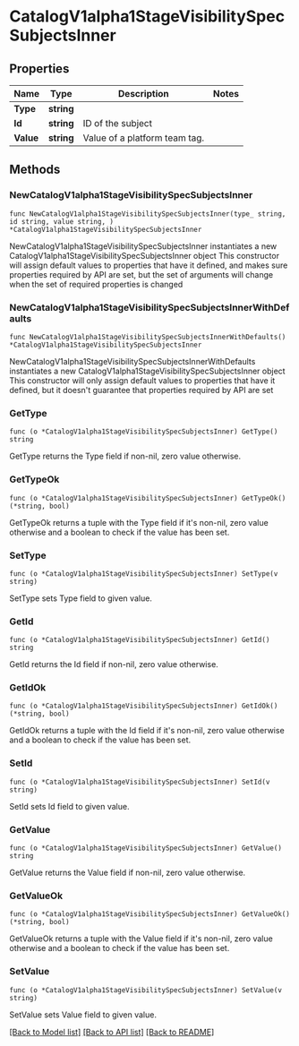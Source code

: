 # CatalogV1alpha1StageVisibilitySpecSubjectsInner

## Properties

Name | Type | Description | Notes
------------ | ------------- | ------------- | -------------
**Type** | **string** |  | 
**Id** | **string** | ID of the subject | 
**Value** | **string** | Value of a platform team tag. | 

## Methods

### NewCatalogV1alpha1StageVisibilitySpecSubjectsInner

`func NewCatalogV1alpha1StageVisibilitySpecSubjectsInner(type_ string, id string, value string, ) *CatalogV1alpha1StageVisibilitySpecSubjectsInner`

NewCatalogV1alpha1StageVisibilitySpecSubjectsInner instantiates a new CatalogV1alpha1StageVisibilitySpecSubjectsInner object
This constructor will assign default values to properties that have it defined,
and makes sure properties required by API are set, but the set of arguments
will change when the set of required properties is changed

### NewCatalogV1alpha1StageVisibilitySpecSubjectsInnerWithDefaults

`func NewCatalogV1alpha1StageVisibilitySpecSubjectsInnerWithDefaults() *CatalogV1alpha1StageVisibilitySpecSubjectsInner`

NewCatalogV1alpha1StageVisibilitySpecSubjectsInnerWithDefaults instantiates a new CatalogV1alpha1StageVisibilitySpecSubjectsInner object
This constructor will only assign default values to properties that have it defined,
but it doesn't guarantee that properties required by API are set

### GetType

`func (o *CatalogV1alpha1StageVisibilitySpecSubjectsInner) GetType() string`

GetType returns the Type field if non-nil, zero value otherwise.

### GetTypeOk

`func (o *CatalogV1alpha1StageVisibilitySpecSubjectsInner) GetTypeOk() (*string, bool)`

GetTypeOk returns a tuple with the Type field if it's non-nil, zero value otherwise
and a boolean to check if the value has been set.

### SetType

`func (o *CatalogV1alpha1StageVisibilitySpecSubjectsInner) SetType(v string)`

SetType sets Type field to given value.


### GetId

`func (o *CatalogV1alpha1StageVisibilitySpecSubjectsInner) GetId() string`

GetId returns the Id field if non-nil, zero value otherwise.

### GetIdOk

`func (o *CatalogV1alpha1StageVisibilitySpecSubjectsInner) GetIdOk() (*string, bool)`

GetIdOk returns a tuple with the Id field if it's non-nil, zero value otherwise
and a boolean to check if the value has been set.

### SetId

`func (o *CatalogV1alpha1StageVisibilitySpecSubjectsInner) SetId(v string)`

SetId sets Id field to given value.


### GetValue

`func (o *CatalogV1alpha1StageVisibilitySpecSubjectsInner) GetValue() string`

GetValue returns the Value field if non-nil, zero value otherwise.

### GetValueOk

`func (o *CatalogV1alpha1StageVisibilitySpecSubjectsInner) GetValueOk() (*string, bool)`

GetValueOk returns a tuple with the Value field if it's non-nil, zero value otherwise
and a boolean to check if the value has been set.

### SetValue

`func (o *CatalogV1alpha1StageVisibilitySpecSubjectsInner) SetValue(v string)`

SetValue sets Value field to given value.



[[Back to Model list]](../README.md#documentation-for-models) [[Back to API list]](../README.md#documentation-for-api-endpoints) [[Back to README]](../README.md)


